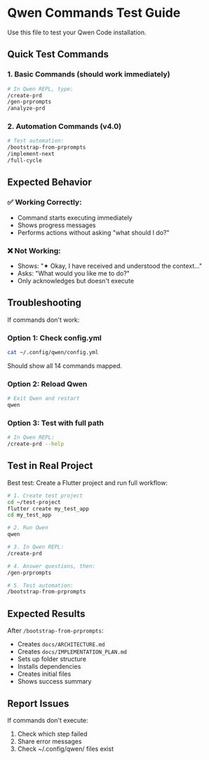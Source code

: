 # Qwen Commands Test Guide

Use this file to test your Qwen Code installation.

## Quick Test Commands

### 1. Basic Commands (should work immediately)
```bash
# In Qwen REPL, type:
/create-prd
/gen-prprompts
/analyze-prd
```

### 2. Automation Commands (v4.0)
```bash
# Test automation:
/bootstrap-from-prprompts
/implement-next
/full-cycle
```

## Expected Behavior

### ✅ Working Correctly:
- Command starts executing immediately
- Shows progress messages
- Performs actions without asking "what should I do?"

### ❌ Not Working:
- Shows: "✦ Okay, I have received and understood the context..."
- Asks: "What would you like me to do?"
- Only acknowledges but doesn't execute

## Troubleshooting

If commands don't work:

### Option 1: Check config.yml
```bash
cat ~/.config/qwen/config.yml
```
Should show all 14 commands mapped.

### Option 2: Reload Qwen
```bash
# Exit Qwen and restart
qwen
```

### Option 3: Test with full path
```bash
# In Qwen REPL:
/create-prd --help
```

## Test in Real Project

Best test: Create a Flutter project and run full workflow:

```bash
# 1. Create test project
cd ~/test-project
flutter create my_test_app
cd my_test_app

# 2. Run Qwen
qwen

# 3. In Qwen REPL:
/create-prd

# 4. Answer questions, then:
/gen-prprompts

# 5. Test automation:
/bootstrap-from-prprompts
```

## Expected Results

After `/bootstrap-from-prprompts`:
- Creates `docs/ARCHITECTURE.md`
- Creates `docs/IMPLEMENTATION_PLAN.md`
- Sets up folder structure
- Installs dependencies
- Creates initial files
- Shows success summary

## Report Issues

If commands don't execute:
1. Check which step failed
2. Share error messages
3. Check ~/.config/qwen/ files exist
